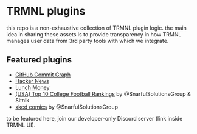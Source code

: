 # TRMNL plugins

this repo is a non-exhaustive collection of TRMNL plugin logic. the main idea in sharing these assets is to provide transparency in how TRMNL manages user data from 3rd party tools with which we integrate.

## Featured plugins

- [GitHub Commit Graph](/lib/github_commit_graph)
- [Hacker News](/lib/hacker_news)
- [Lunch Money](/lib/lunch_money)
- [(USA) Top 10 College Football Rankings](/lib/usa_college_football_rankings.md) by @SnarfulSolutionsGroup & Sitnik
- [xkcd comics](https://github.com/SnarfulSolutionsGroup/TRMNL-Plugins/blob/main/TRMNL_Comic.md) by @SnarfulSolutionsGroup

to be featured here, join our developer-only Discord server (link inside TRMNL UI).
